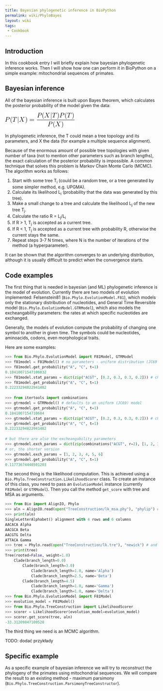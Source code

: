 ```yaml
---
title: Bayesian phylogenetic inference in BioPython
permalink: wiki/PhyloBayes
layout: wiki
tags:
 - Cookbook
---
```


Introduction
------------

In this cookbook entry I will briefly explain how bayesian phylogenetic inference works.
Then I will show how one can perform it in BioPython on a simple example: mitochondrial sequences of primates.

Bayesian inference
------------------

All of the bayesian inference is built upon Bayes theorem, which calculates the posterior probability of
the model given the data:

![P(T|X)=\frac{P(X|T)P(T)}{P(X)}](bayes_theorem.png)

In phylogenetic inference, the T could mean a tree topology and its parameters, 
and X the data (for example a multiple sequence alignment).

Because of the enormous amount of possible tree topologies with given number of taxa
(not to mention other parameters such as branch lengths), 
the exact calculation of the posterior probability is impossible.
A common technique that solves this problem is Markov Chain Monte Carlo (MCMC). 
The algorithm works as follows:

1. Start with some tree T<sub>i</sub> (could be a random tree, or a tree generated by some simpler method, e.g. UPGMA).
2. Calculate its likelihood L<sub>i</sub> (probability that the data was generated by this tree).
3. Make a small change to a tree and calculate the likelihood L<sub>j</sub> of the new tree T<sub>j</sub>.
4. Calculate the ratio R = L<sub>j</sub>/L<sub>i</sub>
5. If R > 1, T<sub>j</sub> is accepted as a current tree.
6. If R < 1, T<sub>j</sub> is accepted as a current tree with probability R, otherwise the current stays the same.
7. Repeat steps 3-7 N times, where N is the number of iterations of the method (a hyperparameter).

It can be shown that the algorithm converges to an underlying distribution,
although it is usually difficult to predict when the convergence starts.

Code examples
-------------

The first thing that is needed in bayesian (and ML) phylogenetic inference is the model of evolution.
Currently there are two models of evolution implemented: Felsenstein81 (`Bio.Phylo.EvolutionModel.F81`),
which models only the stationary distribution of nucleotides,
and General Time Reversible model (`Bio.Phylo.EvolutionModel.GTRModel`), which also models the excheangability parameters:
the rates at which specific nucleotides are exchanged.

Generally, the models of evolution compute the probability of changing one symbol to another in given time.
The symbols could be nucleotides, aminoacids, codons, even morphological traits.

Here are some examples:

```python
>>> from Bio.Phylo.EvolutionModel import F81Model, GTRModel
>>> f81model = F81Model() # no parameters - uniform distribution (JC69 model)
>>> f81model.get_probability("A", "C", t=1)
0.18410071547106832
>>> f81model.stat_params = dict(zip("ACGT", [0.2, 0.3, 0.3, 0.2])) # changing the stationary distribution parameters
>>> f81model.get_probability("A", "C", t=1)
0.22233294822941482

>>> from itertools import combinations
>>> gtrmodel = GTRModel() # defaults to an uniform (JC69) model
>>> gtrmodel.get_probability("A", "C", t=1)
0.1841007154710684
>>> gtrmodel.stat_params = dict(zip("ACGT", [0.2, 0.3, 0.3, 0.2])) # changing the stationary distribution
>>> gtrmodel.get_probability("A", "C", t=1)
0.22233294822941482

# but there are also the excheangability parameters
>>> gtrmodel.exch_params = dict(zip(combinations("ACGT", r=2), [1, 2, 3, 4, 5, 6]))
# or, the shorter version
>>> gtrmodel.exch_params = [1, 2, 3, 4, 5, 6]
>>> gtrmodel.get_probability("A", "C", t=1)
0.11773674440501203
```

The second thing is the likelihood computation. This is achieved using a `Bio.Phylo.TreeConstruction.LikelihoodScorer` 
class. To create an instance of this class, you need to pass an `EvolutionModel` instance (currently `F81Model` or `GTRModel`).
Then you call the method `get_score` with tree and MSA as arguments.

```python
>>> from Bio import AlignIO, Phylo
>>> aln = AlignIO.read(open("TreeConstruction/lk_msa.phy"), "phylip") # a sample alignment
>>> print(aln)
SingleLetterAlphabet() alignment with 4 rows and 6 columns
AACACA Alpha
AACGCA Beta
AACGTG Delta
ATTACA Gamma
>>> tree = Phylo.read(open("TreeConstruction/lk.tre"), "newick") # and a sample tree
>>> print(tree)
Tree(rooted=False, weight=1.0)
    Clade(branch_length=0.0)
        Clade(branch_length=3.0)
            Clade(branch_length=1.0, name='Alpha')
            Clade(branch_length=2.5, name='Beta')
        Clade(branch_length=4.5)
            Clade(branch_length=1.0, name='Gamma')
            Clade(branch_length=1.0, name='Delta')
>>> from Bio.Phylo.EvolutionModel import F81Model
>>> evolution_model = F81Model()
>>> from Bio.Phylo.TreeConstruction import LikelihoodScorer
>>> scorer = LikelihoodScorer(evolution_model=evolution_model)
>>> scorer.get_score(tree, aln)
-33.31209847109528
```

The third thing we need is an MCMC algorithm.

TODO: dodać przykłady


Specific example
----------------

As a specific example of bayesian inference we will try to reconstruct the phylogeny of the primates
using mitochondrial sequences. We will compare the result to an existing method - maximum parsimony 
(`Bio.Phylo.TreeConstruction.ParsimonyTreeConstructor`).



    
